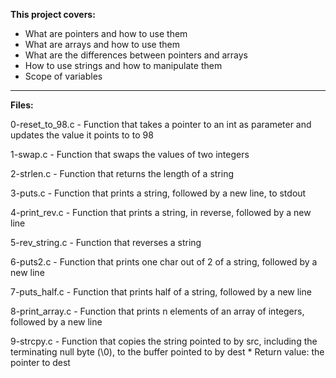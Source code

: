 **This project covers:**
* What are pointers and how to use them
* What are arrays and how to use them
* What are the differences between pointers and arrays
* How to use strings and how to manipulate them
* Scope of variables
___
**Files:**

0-reset_to_98.c - Function that takes a pointer to an int as parameter and updates the value it points to to 98

1-swap.c - Function that swaps the values of two integers

2-strlen.c - Function that returns the length of a string

3-puts.c - Function that prints a string, followed by a new line, to stdout

4-print_rev.c - Function that prints a string, in reverse, followed by a new line

5-rev_string.c - Function that reverses a string

6-puts2.c - Function that prints one char out of 2 of a string, followed by a new line

7-puts_half.c - Function that prints half of a string, followed by a new line

8-print_array.c - Function that prints n elements of an array of integers, followed by a new line

9-strcpy.c - Function that copies the string pointed to by src, including the terminating null byte (\0), to the buffer pointed to by dest
	* Return value: the pointer to dest

